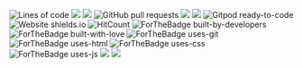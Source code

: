 
![Lines of code](https://img.shields.io/tokei/lines/github/davids-tips/davids-tips.github.io) 
![](https://img.shields.io/github/last-commit/davids-tips/davids-tips.github.io)
![](https://img.shields.io/github/repo-size/davids-tips/davids-tips.github.io)
![GitHub pull requests](https://img.shields.io/github/issues-pr/davids-tips/davids-tips.github.io) 
![](https://img.shields.io/github/issues-raw/davids-tips/Davids-tips.github.io)
![](https://img.shields.io/github/issues-pr-closed/davids-tips/davids-tips.github.io)
![Gitpod ready-to-code](https://img.shields.io/badge/Gitpod-ready--to--code-blue?logo=gitpod)
![Website shields.io](https://img.shields.io/website-up-down-green-red/http/shields.io.svg)
![HitCount](http://hits.dwyl.com/davids-tips/davids-tips.github.io.svg)
![ForTheBadge built-by-developers](http://ForTheBadge.com/images/badges/built-by-developers.svg)
![ForTheBadge built-with-love](http://ForTheBadge.com/images/badges/built-with-love.svg)
![ForTheBadge uses-git](http://ForTheBadge.com/images/badges/uses-git.svg)
![ForTheBadge uses-html](http://ForTheBadge.com/images/badges/uses-html.svg)
![ForTheBadge uses-css](http://ForTheBadge.com/images/badges/uses-css.svg)
![ForTheBadge uses-js](http://ForTheBadge.com/images/badges/uses-js.svg)
![](https://davids-tips.github.io/images/pro1.gif)
![](https://davids-tips.github.io/./images/hacker.png)
